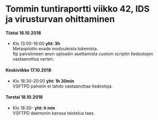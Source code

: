 # Tommin tuntiraportti viikko 42, IDS ja virusturvan ohittaminen

#### Tiistai 16.10.2018
* Klo 13:00-16:00 **yht: 3h**  
Metasploitin evade moduuleista lukemista.  
ftp palvelimeen anon uploadin asettamista custom scriptin tiedostojen vastaanottoa varten.  

#### Keskiviikko 17.10.2018
* Klo 18:30-20:00 **yht: 1h 30min**  
VSFTPD palvelin ei tahdo vastaanottaa tiedostoja.  

#### Torstai 18.10.2018
* Klo 18:30- **yht: h min**  
VSFTPD daemonin kanssa taistelua taas.
